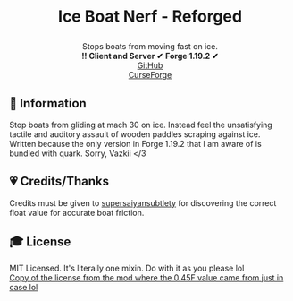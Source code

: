 <h1 align="center">
    <p>Ice Boat Nerf - Reforged</p>
</h1>

<div align="center">
Stops boats from moving fast on ice.<br>
    <b>‼ Client and Server ✔</b> &#x09; <b>Forge 1.19.2 ✔</b><br>
    <a href="https://github.com/kawaiicakes/IceBoatNerfReforged">GitHub</a><br>
    <a href="https://curseforge.com/minecraft/mc-mods/ice-boat-nerf-reforged">CurseForge</a>
</div>

## **📖 Information**
Stop boats from gliding at mach 30 on ice. Instead feel the unsatisfying tactile and auditory assault of wooden paddles scraping against ice. <br>
Written because the only version in Forge 1.19.2 that I am aware of is bundled with quark. Sorry, Vazkii </3

## **💗 Credits/Thanks**
Credits must be given to [supersaiyansubtlety](https://gitlab.com/supersaiyansubtlety) for discovering the correct float value for accurate boat friction.

## **🎓 License**
MIT Licensed. It's literally one mixin. Do with it as you please lol <br>
[Copy of the license from the mod where the 0.45F value came from just in case lol](https://gitlab.com/supersaiyansubtlety/ice_boat_nerf/-/blob/master/LICENSE?ref_type=heads)